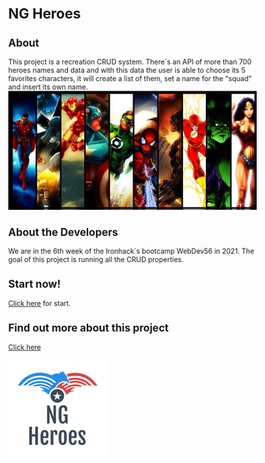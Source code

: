 
# NG Heroes 

## About 
This project is a recreation CRUD system. There´s an API of more than 700 heroes names and data and with this data the user is able to choose its 5 favorites characters, it will create a list of them, set a name for the "squad" and insert its own name. 
![image info](./src/assets/img/heroes.jpg)

## About the Developers
We are in the 6th week of the Ironhack´s bootcamp WebDev56 in 2021. The goal of this project is running all the CRUD properties. 

## Start now!
[Click here](https://wizardly-wescoff-769ee0.netlify.app/listheroes) for start.

## Find out more about this project
[Click here](https://docs.google.com/presentation/d/e/2PACX-1vQ3clMluDjuytIZZkM2Czv6V2gZDh7M5klwpIGF_ibL7ArlHP8vw-YByFJGUbtdMZHL608gy0-qrWgX/pub?start=false&loop=false&delayms=60000&slide=id.gec1066e1e3_0_636 )

![image info](./src/assets/img/logo1.png)  

